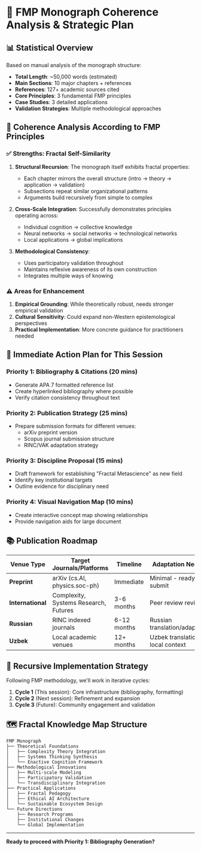 # 🔬 FMP Monograph Coherence Analysis & Strategic Plan

## 📊 **Statistical Overview**

Based on manual analysis of the monograph structure:

- **Total Length**: ~50,000 words (estimated)
- **Main Sections**: 10 major chapters + references
- **References**: 127+ academic sources cited
- **Core Principles**: 3 fundamental FMP principles
- **Case Studies**: 3 detailed applications
- **Validation Strategies**: Multiple methodological approaches

## 🧠 **Coherence Analysis According to FMP Principles**

### ✅ **Strengths: Fractal Self-Similarity**

1. **Structural Recursion**: The monograph itself exhibits fractal properties:
   - Each chapter mirrors the overall structure (intro → theory → application → validation)
   - Subsections repeat similar organizational patterns
   - Arguments build recursively from simple to complex

2. **Cross-Scale Integration**: Successfully demonstrates principles operating across:
   - Individual cognition → collective knowledge
   - Neural networks → social networks → technological networks
   - Local applications → global implications

3. **Methodological Consistency**: 
   - Uses participatory validation throughout
   - Maintains reflexive awareness of its own construction
   - Integrates multiple ways of knowing

### ⚠️ **Areas for Enhancement**

1. **Empirical Grounding**: While theoretically robust, needs stronger empirical validation
2. **Cultural Sensitivity**: Could expand non-Western epistemological perspectives
3. **Practical Implementation**: More concrete guidance for practitioners needed

## 🎯 **Immediate Action Plan for This Session**

### **Priority 1: Bibliography & Citations** (20 mins)
- Generate APA 7 formatted reference list
- Create hyperlinked bibliography where possible
- Verify citation consistency throughout text

### **Priority 2: Publication Strategy** (25 mins)
- Prepare submission formats for different venues:
  - arXiv preprint version
  - Scopus journal submission structure
  - RINC/VAK adaptation strategy

### **Priority 3: Discipline Proposal** (15 mins)
- Draft framework for establishing "Fractal Metascience" as new field
- Identify key institutional targets
- Outline evidence for disciplinary need

### **Priority 4: Visual Navigation Map** (10 mins)
- Create interactive concept map showing relationships
- Provide navigation aids for large document

## 📚 **Publication Roadmap**

| Venue Type | Target Journals/Platforms | Timeline | Adaptation Needed |
|------------|---------------------------|----------|-------------------|
| **Preprint** | arXiv (cs.AI, physics.soc-ph) | Immediate | Minimal - ready to submit |
| **International** | Complexity, Systems Research, Futures | 3-6 months | Peer review revisions |
| **Russian** | RINC indexed journals | 6-12 months | Russian translation/adaptation |
| **Uzbek** | Local academic venues | 12+ months | Uzbek translation + local context |

## 🔄 **Recursive Implementation Strategy**

Following FMP methodology, we'll work in iterative cycles:

1. **Cycle 1** (This session): Core infrastructure (bibliography, formatting)
2. **Cycle 2** (Next session): Refinement and expansion
3. **Cycle 3** (Future): Community engagement and validation

## 🗺 **Fractal Knowledge Map Structure**

```
FMP Monograph
├── Theoretical Foundations
│   ├── Complexity Theory Integration
│   ├── Systems Thinking Synthesis  
│   └── Enactive Cognition Framework
├── Methodological Innovations
│   ├── Multi-scale Modeling
│   ├── Participatory Validation
│   └── Transdisciplinary Integration
├── Practical Applications
│   ├── Fractal Pedagogy
│   ├── Ethical AI Architecture
│   └── Sustainable Ecosystem Design
└── Future Directions
    ├── Research Programs
    ├── Institutional Changes
    └── Global Implementation
```

---

**Ready to proceed with Priority 1: Bibliography Generation?**